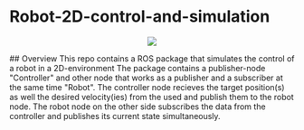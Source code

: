 # Robot-2D-control-and-simulation
<p align="center">
    <img src=https://user-images.githubusercontent.com/68400719/148756248-94311fa8-1d31-414e-b85a-387a8166607b.png/>
</p>
## Overview
This repo contains a ROS package that simulates the control of a robot in a 2D-environment
The package contains a publisher-node "Controller" and other node that works as a publisher and a subscriber at the same time "Robot".
The controller node recieves the target position(s) as well the desired velocity(ies) from the used and publish them to the robot node. The robot node on the other side subscribes the data from the controller and publishes its current state simultaneously. 
